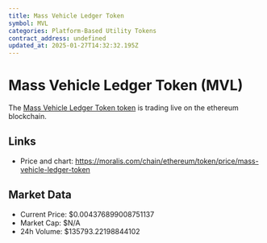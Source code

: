 ```yaml
---
title: Mass Vehicle Ledger Token
symbol: MVL
categories: Platform-Based Utility Tokens
contract_address: undefined
updated_at: 2025-01-27T14:32:32.195Z
---
```


# Mass Vehicle Ledger Token (MVL)
The [Mass Vehicle Ledger Token token](https://moralis.com/chain/ethereum/token/price/mass-vehicle-ledger-token) is trading live on the ethereum blockchain.

## Links
- Price and chart: https://moralis.com/chain/ethereum/token/price/mass-vehicle-ledger-token

## Market Data
- Current Price: $0.004376899008751137
- Market Cap: $N/A
- 24h Volume: $135793.22198844102
